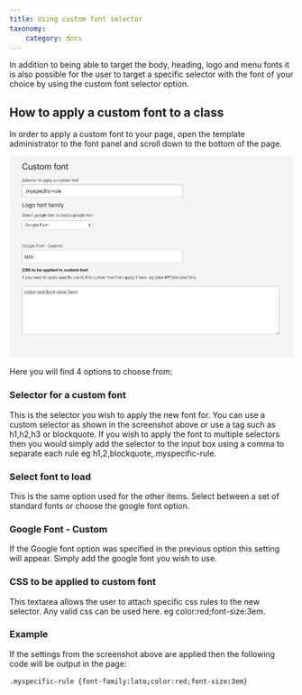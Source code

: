 ```yaml
---
title: Using custom font selector
taxonomy:
    category: docs
---
```


In addition to being able to target the body, heading, logo and menu fonts it is also possible for the user to target a specific selector with the font of your choice by using the custom font selector option.

## How to apply a custom font to a class

In order to apply a custom font to your page, open the template administrator to the font panel and scroll down to the bottom of the page.

![Basic Mode](/images/documentation/fonts/custom-font.png)

Here you will find 4 options to choose from:

### Selector for a custom font 

This is the selector you wish to apply the new font for. You can use a custom selector as shown in the screenshot above or use a tag such as h1,h2,h3 or blockquote. If you wish to apply the font to multiple selectors then you would simply add the selector to the input box using a comma to separate each rule eg h1,2,blockquote,.myspecific-rule.

### Select font to load 

This is the same option used for the other items. Select between a set of standard fonts or choose the google font option.

### Google Font - Custom 

If the Google font option was specified in the previous option this setting will appear. Simply add the google font you wish to use.

### CSS to be applied to custom font 

This textarea allows the user to attach specific css rules to the new selector. Any valid css can be used here. eg color:red;font-size:3em.


### Example  

If the settings from the screenshot above are applied then the following code will be output in the page:

	.myspecific-rule {font-family:lato;color:red;font-size:3em}
